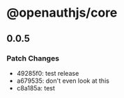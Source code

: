 # @openauthjs/core

## 0.0.5

### Patch Changes

- 49285f0: test release
- a679535: don't even look at this
- c8a185a: test
